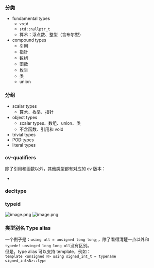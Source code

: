 

### 分类

- fundamental types
   - `void`
   - `std::nullptr_t`
   - 算术：浮点数、整型（含布尔型）
- compound types
   - 引用
   - 指针
   - 数组
   - 函数
   - 枚举
   - 类
   - union

### 分组

- scalar types
   - 算术、枚举、指针
- object types
   - scalar types、数组、union、类
   - 不含函数、引用和 void
- trivial types
- POD types
- literal types

### cv-qualifiers
除了引用和函数以外，其他类型都有对应的 cv 版本：

- <br />

### decltype


### typeid
![image.png](./assets/1658215338019-d2894a35-1d79-49d7-8a62-3b5aa50fc441.png)
![image.png](./assets/1658215346040-be08ad56-f611-447c-8125-d7457a631585.png)

### 类型别名 Type alias
一个例子是：`using ull = unsigned long long;`，除了看得清楚一点以外和`typedef unsinged long long ull`没有区别。<br />但是，type alias 可以支持 template，例如：<br />`template <unsigned N> using signed_int_t = typename signed_int<N>::type`

